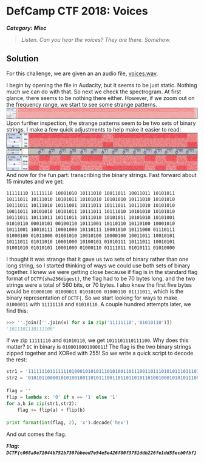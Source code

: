 # DefCamp CTF 2018: Voices
***Category: Misc***
>*Listen. Can you hear the voices? They are there. Somehow.*
## Solution
For this challenge, we are given an an audio file, [voices.wav](voices.wav).

I begin by opening the file in Audacity, but it seems to be just static. Nothing much we can do with that. So next we check the spectrogram. At first glance, there seems to be nothing there either. However, if we zoom out on the frequency range, we start to see some strange patterns.
![spectrogram.jpg](spectrogram.jpg)
Upon further inspection, the strange patterns seem to be two sets of binary strings. I make a few quick adjustments to help make it easier to read:
![zoomed.jpg](zoomed.jpg)
And now for the fun part: transcribing the binary strings. Fast forward about 15 minutes and we get:
```
11111110 11111110 10001010 10111010 10011011 10011011 10101011 10111011 10111010 10101011 10101010 10101010 10111010 10101010 10111011 10111010 10111001 10111011 10111011 10111010 10101010 10011011 10101010 10101011 10111011 10111010 10101010 10101010 10111011 10111011 10111011 10111010 10101011 10101010 10101001
01010110 00010101 00100110 10111001 10110110 10110100 10001010 10111001 10010111 10001000 10110111 10001010 10111000 01110111 01000100 01011000 01001010 10010100 10000100 10011011 10010101 10111011 01011010 10001000 10100101 01010111 10111011 10010101 01001010 01010101 10001000 01000110 01111011 01010111 01010000
```
I thought it was strange that it gave us two sets of binary rather than one long string, so I started thinking of ways we could use both sets of binary together. I knew we were getting close because if flag is in the standard flag format of `DCTF{sha256digest}`, the flag had to be 70 bytes long, and the two strings were a total of 560 bits, or 70 bytes. I also knew the first five bytes would be `01000100 01000011 01010100 01000110 01111011`, which is the binary representation of `DCTF{`. So we start looking for ways to make `01000011` with `11111110` and `01010110`. A couple hundred attempts later, we find this:
```python
>>> ''.join([''.join(x) for x in zip('11111110','01010110')])
'1011101110111100'
```
If we zip `11111110` and `01010110`, we get `1011101110111100`. Why does this matter? `DC` in binary is `0100010001000011`! The flag is the two binary strings zipped together and XORed with 255! So we write a quick script to decode the rest:
```python
str1 = '1111111011111110100010101011101010011011100110111010101110111011101110101010101110101010101010101011101010101010101110111011101010111001101110111011101110111010101010101001101110101010101010111011101110111010101010101010101010111011101110111011101110111010101010111010101010101001'
str2 = '0101011000010101001001101011100110110110101101001000101010111001100101111000100010110111100010101011100001110111010001000101100001001010100101001000010010011011100101011011101101011010100010001010010101010111101110111001010101001010010101011000100001000110011110110101011101010000'

flag = ''
flip = lambda x: '0' if x == '1' else '1'
for a,b in zip(str1,str2):
	flag += flip(a) + flip(b)

print format(int(flag, 2), 'x').decode('hex')
```
And out comes the flag.

***Flag: `DCTF{c068a8e71044b752b7307bbeed7e94e5e426f80f3751ddb226fe1dd55ecb0fbf}`***
